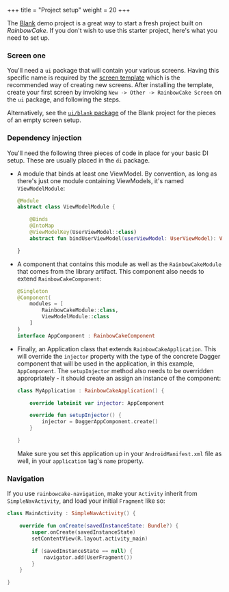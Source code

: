 +++
title = "Project setup"
weight = 20
+++

The [Blank](https://gitlab.autsoft.hu/AutSoft/AndroidChapter/rainbow-cake/demos/blank) demo project is a great way to start a fresh project built on *RainbowCake*. If you don't wish to use this starter project, here's what you need to set up.

### Screen one

You'll need a `ui` package that will contain your various screens. Having this specific name is required by the [screen template](https://gitlab.autsoft.hu/AutSoft/AndroidChapter/rainbow-cake/rainbow-cake-templates#screen-template) which is the recommended way of creating new screens. After installing the template, create your first screen by invoking `New -> Other -> RainbowCake Screen` on the `ui` package, and following the steps.

Alternatively, see the [`ui/blank` package](https://gitlab.autsoft.hu/AutSoft/AndroidChapter/rainbow-cake/demos/blank/tree/master/app/src/main/java/com/example/blank/ui/blank) of the Blank project for the pieces of an empty screen setup.

### Dependency injection

You'll need the following three pieces of code in place for your basic DI setup. These are usually placed in the `di` package.

- A module that binds at least one ViewModel. By convention, as long as there's just one module containing ViewModels, it's named `ViewModelModule`:

    ```kotlin
    @Module
    abstract class ViewModelModule {
    
        @Binds
        @IntoMap
        @ViewModelKey(UserViewModel::class)
        abstract fun bindUserViewModel(userViewModel: UserViewModel): ViewModel
    
    }
    ```

- A component that contains this module as well as the `RainbowCakeModule` that comes from the library artifact. This component also needs to extend `RainbowCakeComponent`:

    ```kotlin
    @Singleton
    @Component(
        modules = [
            RainbowCakeModule::class,
            ViewModelModule::class
        ]
    )
    interface AppComponent : RainbowCakeComponent
    ```

- Finally, an Application class that extends `RainbowCakeApplication`. This will override the `injector` property with the type of the concrete Dagger component that will be used in the application, in this example, `AppComponent`. The `setupInjector` method also needs to be overridden appropriately - it should create an assign an instance of the component:

    ```kotlin
    class MyApplication : RainbowCakeApplication() {
    
        override lateinit var injector: AppComponent
    
        override fun setupInjector() {
            injector = DaggerAppComponent.create()
        }
    
    }
    ```
    
    Make sure you set this application up in your `AndroidManifest.xml` file as well, in your `application` tag's `name` property.
 

### Navigation

If you use `rainbowcake-navigation`, make your `Activity` inherit from `SimpleNavActivity`, and load your initial `Fragment` like so:

```kotlin
class MainActivity : SimpleNavActivity() {

    override fun onCreate(savedInstanceState: Bundle?) {
        super.onCreate(savedInstanceState)
        setContentView(R.layout.activity_main)

        if (savedInstanceState == null) {
            navigator.add(UserFragment())
        }
    }

}
```
